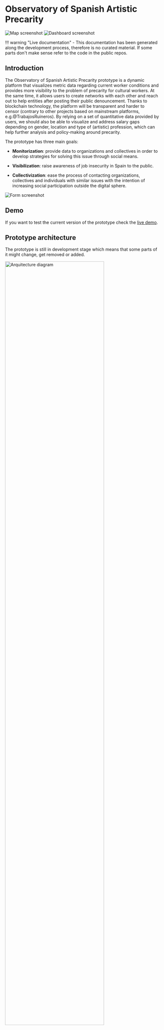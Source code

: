 # __Observatory of Spanish Artistic Precarity__

<img src="/assets/images/Map.png" alt="Map screenshot">
<img src="/assets/images/Dashboard.png" alt="Dashboard screenshot">

!!! warning "Live documentation" 
    - This documentation has been generated along the development process, therefore is no curated material. If some parts don't make sense refer to the code in the public repos.

## Introduction

The Observatory of Spanish Artistic Precarity prototype is a dynamic platform that visualizes metric data regarding current worker conditions and provides more visibility to the problem of precarity for cultural workers. At the same time, it allows users to create networks with each other and reach out to help entities after posting their public denouncement. Thanks to blockchain technology, the platform will be transparent and harder to censor (contrary to other projects based on mainstream platforms, e.g.@TrabajosRuineros). By relying on a set of quantitative data provided by users, we should also be able to visualize and address salary gaps depending on gender, location and type of (artistic) profession, which can help further analysis and policy-making around precarity. 

The prototype has three main goals:

- __Monitorization__: provide data to organizations and collectives in order to develop strategies for solving this issue through social means.

- __Visibilization__: raise awareness of job insecurity in Spain to the public.

- __Collectivization__: ease the process of contacting organizations, collectives and individuals with similar issues with the intention of increasing social participation outside the digital sphere.

<img src="/assets/images/Form.png" alt="Form screenshot">

## Demo

If you want to test the current version of the prototype check the [live demo](https://observatorio.p2pmodels.eu).

## Prototype architecture

The prototype is still in development stage which means that some parts of it might change, get removed or added.

<img src="/assets/images/architecture.jpg" alt="Arquitecture diagram" width="80%">


At the <b>frontend level</b> we have a React app with an Apollo client that connects to the backend API gateway. For more information read the [docs of the front end repo](https://github.com/P2PModels/wallofshame-frontend).

At the <b>backend level</b> we have an API gateway implemented with Apollo server, GraphQL for the API's and GraphQL Tools for Schema Stitching. The main benefit of this piece of software is the use of a hybrid architecture, in which we can implement both modern web services and web3 services running simultaneusly seamlesly. 

The current services provided to the client are: users service (for email sharing between participants), cases backend service (for reporting a new case), cases subgraph servie (to get access to reported cases and metrics). For more information read the [docs of the back end repo](https://github.com/P2PModels/wallofshame-backend).

At the <b>blockchain level</b> we find the Case Registry smart contract, which will serve as a registry for the reported cases. The cases subgraph will process the events triggered when a new case is registered to update the current metrics of the platform. For more information read the [docs of the back end repo](https://github.com/P2PModels/wallofshame-backend).

## Technology stack

<img src="/assets/images/stack.jpg" alt="Arquitecture diagram" width="80%">

The main frameworks and libraries used in this prototype are:

### Frontend

-   React.js: this project was bootstrapped with [Create React App](https://github.com/facebook/create-react-app).
-   [Material-UI](https://material-ui.com/getting-started/installation/): for UI components.
-   [Ethers.js v5](https://docs.ethers.io/v5/): for web3 interactions.
-   [useDapp](https://usedapp.io): provides useful react hooks for blockchain interactions.
-   [Apollo client](https://www.apollographql.com/docs/react/): to interact with The Graph network and our backend.
-   [GraphQL](https://graphql.org/): as the data transfer layer replacing traditional REST API's.

### Backend

-   [Apollo server](https://www.apollographql.com/docs/apollo-server/)
-   [Prisma](https://www.prisma.io/): node.js ORM to manage your db.
-   [Nexus](https://nexusjs.org/): Declarative, Code-First GraphQL Schemas for JavaScript/TypeScript
-   [GraphQL](https://graphql.org/): as the data transfer layer replacing traditional API's.
-   [PostgresQL](https://www.postgresql.org/): open-source relationtal database.

### Blockchain

-   [Ethereum](https://ethereum.org/en/): blockchain 2.0 network.
-   [Solidity](https://soliditylang.org/): programming language for developing smart contracts in the Ethereum blockchain.
-   [Hardhat](https://hardhat.org/): development tools to develope, test and deploy smart contracts.
-   [Waffle](https://ethereum-waffle.readthedocs.io/en/latest/): testing library for smart contracts.
-   [The Graph](https://thegraph.com/en/): decentralized service for indexing complex events in the blockchain.

### Deployment

-   [Docker](https://www.docker.com/): containerize and automatize development.

## License

This prototype is licensed under [GNU General Public License v3.0](https://www.gnu.org/licenses/gpl-3.0.en.html)
